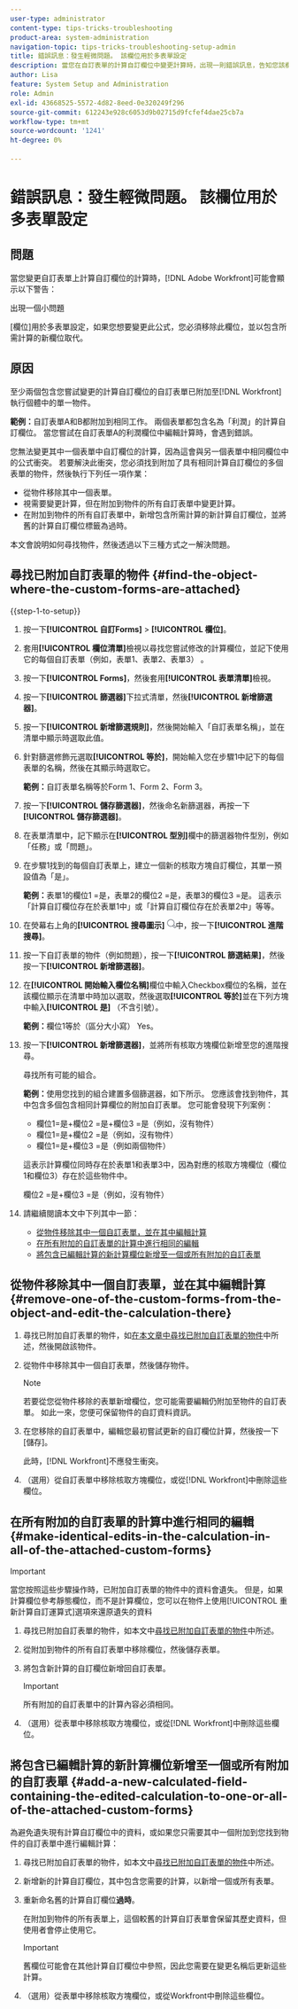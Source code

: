 ```yaml
---
user-type: administrator
content-type: tips-tricks-troubleshooting
product-area: system-administration
navigation-topic: tips-tricks-troubleshooting-setup-admin
title: 錯誤訊息：發生輕微問題。 該欄位用於多表單設定
description: 當您在自訂表單的計算自訂欄位中變更計算時，出現一則錯誤訊息，告知您該欄位用於多表單設定時，您需要將該欄位取代為包含您要使用計算的新欄位。
author: Lisa
feature: System Setup and Administration
role: Admin
exl-id: 43668525-5572-4d82-8eed-0e320249f296
source-git-commit: 612243e928c6053d9b02715d9fcfef4dae25cb7a
workflow-type: tm+mt
source-wordcount: '1241'
ht-degree: 0%

---
```


# 錯誤訊息：發生輕微問題。 該欄位用於多表單設定

## 問題

當您變更自訂表單上計算自訂欄位的計算時，[!DNL Adobe Workfront]可能會顯示以下警告：

出現一個小問題

[欄位]用於多表單設定，如果您想要變更此公式，您必須移除此欄位，並以包含所需計算的新欄位取代。

## 原因

至少兩個包含您嘗試變更的計算自訂欄位的自訂表單已附加至[!DNL Workfront]執行個體中的單一物件。

**範例：**&#x200B;自訂表單A和B都附加到相同工作。 兩個表單都包含名為「利潤」的計算自訂欄位。 當您嘗試在自訂表單A的利潤欄位中編輯計算時，會遇到錯誤。

您無法變更其中一個表單中自訂欄位的計算，因為這會與另一個表單中相同欄位中的公式衝突。
若要解決此衝突，您必須找到附加了具有相同計算自訂欄位的多個表單的物件，然後執行下列任一項作業：

* 從物件移除其中一個表單。
* 視需要變更計算，但在附加到物件的所有自訂表單中變更計算。
* 在附加到物件的所有自訂表單中，新增包含所需計算的新計算自訂欄位，並將舊的計算自訂欄位標籤為過時。

本文會說明如何尋找物件，然後透過以下三種方式之一解決問題。

## 尋找已附加自訂表單的物件 {#find-the-object-where-the-custom-forms-are-attached}

{{step-1-to-setup}}

1. 按一下&#x200B;**[!UICONTROL 自訂Forms]** > **[!UICONTROL 欄位]**。
1. 套用&#x200B;**[!UICONTROL 欄位清單]**&#x200B;檢視以尋找您嘗試修改的計算欄位，並記下使用它的每個自訂表單（例如，表單1、表單2、表單3） 。
1. 按一下&#x200B;**[!UICONTROL Forms]**，然後套用&#x200B;**[!UICONTROL 表單清單]**&#x200B;檢視。
1. 按一下&#x200B;**[!UICONTROL 篩選器]**&#x200B;下拉式清單，然後&#x200B;**[!UICONTROL 新增篩選器]**。

1. 按一下&#x200B;**[!UICONTROL 新增篩選規則]**，然後開始輸入「自訂表單名稱」，並在清單中顯示時選取此值。
1. 針對篩選修飾元選取&#x200B;**[!UICONTROL 等於]**，開始輸入您在步驟1中記下的每個表單的名稱，然後在其顯示時選取它。

   **範例：**&#x200B;自訂表單名稱等於Form 1、Form 2、Form 3。

1. 按一下&#x200B;**[!UICONTROL 儲存篩選器]**，然後命名新篩選器，再按一下&#x200B;**[!UICONTROL 儲存篩選器]**。

1. 在表單清單中，記下顯示在&#x200B;**[!UICONTROL 型別]**&#x200B;欄中的篩選器物件型別，例如「任務」或「問題」。
1. 在步驟1找到的每個自訂表單上，建立一個新的核取方塊自訂欄位，其單一預設值為「是」。

   **範例：**&#x200B;表單1的欄位1 =是，表單2的欄位2 =是，表單3的欄位3 =是。 這表示「計算自訂欄位存在於表單1中」或「計算自訂欄位存在於表單2中」等等。

1. 在熒幕右上角的&#x200B;**[!UICONTROL 搜尋圖示]** ![搜尋圖示](assets/search-icon.png)中，按一下&#x200B;**[!UICONTROL 進階搜尋]**。
1. 按一下自訂表單的物件（例如問題），按一下&#x200B;**[!UICONTROL 篩選結果]**，然後按一下&#x200B;**[!UICONTROL 新增篩選器]**。
1. 在&#x200B;**[!UICONTROL 開始輸入欄位名稱]**&#x200B;欄位中輸入Checkbox欄位的名稱，並在該欄位顯示在清單中時加以選取，然後選取&#x200B;**[!UICONTROL 等於]**&#x200B;並在下列方塊中輸入&#x200B;**[!UICONTROL 是]** （不含引號）。

   **範例：**&#x200B;欄位1等於（區分大小寫） Yes。

1. 按一下&#x200B;**[!UICONTROL 新增篩選器]**，並將所有核取方塊欄位新增至您的進階搜尋。

   尋找所有可能的組合。

   **範例：**&#x200B;使用您找到的組合建置多個篩選器，如下所示。 您應該會找到物件，其中包含多個包含相同計算欄位的附加自訂表單。 您可能會發現下列案例：

   * 欄位1=是+欄位2 =是+欄位3 =是（例如，沒有物件）
   * 欄位1=是+欄位2 =是（例如，沒有物件）
   * 欄位1=是+欄位3 =是（例如兩個物件）

   這表示計算欄位同時存在於表單1和表單3中，因為對應的核取方塊欄位（欄位1和欄位3）存在於這些物件中。

   欄位2 =是+欄位3 =是（例如，沒有物件）

1. 請繼續閱讀本文中下列其中一節：

   * [從物件移除其中一個自訂表單，並在其中編輯計算](#remove-one-of-the-custom-forms-from-the-object-and-edit-the-calculation-there)
   * [在所有附加的自訂表單的計算中進行相同的編輯](#make-identical-edits-in-the-calculation-in-all-of-the-attached-custom-forms)
   * [將包含已編輯計算的新計算欄位新增至一個或所有附加的自訂表單](#add-a-new-calculated-field-containing-the-edited-calculation-to-one-or-all-of-the-attached-custom-forms)

## 從物件移除其中一個自訂表單，並在其中編輯計算 {#remove-one-of-the-custom-forms-from-the-object-and-edit-the-calculation-there}

1. 尋找已附加自訂表單的物件，如[在本文章中尋找已附加自訂表單的物件](#find-the-object-where-the-custom-forms-are-attached)中所述，然後開啟該物件。
1. 從物件中移除其中一個自訂表單，然後儲存物件。

   >[!NOTE]
   >
   >若要從您從物件移除的表單新增欄位，您可能需要編輯仍附加至物件的自訂表單。 如此一來，您便可保留物件的自訂資料資訊。

1. 在您移除的自訂表單中，編輯您最初嘗試更新的自訂欄位計算，然後按一下[儲存]。**&#x200B;**

   此時，[!DNL Workfront]不應發生衝突。

1. （選用）從自訂表單中移除核取方塊欄位，或從[!DNL Workfront]中刪除這些欄位。

## 在所有附加的自訂表單的計算中進行相同的編輯 {#make-identical-edits-in-the-calculation-in-all-of-the-attached-custom-forms}

>[!IMPORTANT]
>
>當您按照這些步驟操作時，已附加自訂表單的物件中的資料會遺失。 但是，如果計算欄位參考靜態欄位，而不是計算欄位，您可以在物件上使用[!UICONTROL 重新計算自訂運算式]選項來還原遺失的資料

1. 尋找已附加自訂表單的物件，如本文中[尋找已附加自訂表單的物件](#find-the-object-where-the-custom-forms-are-attached)中所述。
1. 從附加到物件的所有自訂表單中移除欄位，然後儲存表單。

1. 將包含新計算的自訂欄位新增回自訂表單。

   >[!IMPORTANT]
   >
   >所有附加的自訂表單中的計算內容必須相同。

1. （選用）從表單中移除核取方塊欄位，或從[!DNL Workfront]中刪除這些欄位。

## 將包含已編輯計算的新計算欄位新增至一個或所有附加的自訂表單 {#add-a-new-calculated-field-containing-the-edited-calculation-to-one-or-all-of-the-attached-custom-forms}

為避免遺失現有計算自訂欄位中的資料，或如果您只需要其中一個附加到您找到物件的自訂表單中進行編輯計算：

1. 尋找已附加自訂表單的物件，如本文中[尋找已附加自訂表單的物件](#find-the-object-where-the-custom-forms-are-attached)中所述。
1. 新增新的計算自訂欄位，其中包含您需要的計算，以新增一個或所有表單。
1. 重新命名舊的計算自訂欄位&#x200B;**過時**。

   在附加到物件的所有表單上，這個較舊的計算自訂表單會保留其歷史資料，但使用者會停止使用它。

   >[!IMPORTANT]
   >
   >舊欄位可能會在其他計算自訂欄位中參照，因此您需要在變更名稱后更新這些計算。

1. （選用）從表單中移除核取方塊欄位，或從Workfront中刪除這些欄位。

<!--
<blockquote data-mc-conditions="QuicksilverOrClassic.Draft mode">
<h2>Problem</h2>
<p>You get the following error while editing a calculated Custom Field on a custom form: </p>
<p><em>"<Name of custom field> field is used in a multi-form configuration, if you would like to change this formula you will need to remove this field and replace it with a new one containing the desired calculation."</em> </p>
<h2>Cause</h2>
<p>The error occurs because the following setup exists: currently you have at least one object in your system that has multiple custom forms attached. The calculated field you are editing exists on multiple forms attached to these objects.</p>
<p>You cannot have the same calculated field with different calculations on the same object. For this reason, the system does not allow you to make a change which will result in calculations being different.</p>
<p><a href="../../Resources/Images/Admin and setup/Tips, Tricks, and Troubleshooting/Calculated_field_error.png" class="MCXref xref" xrefformat="{para}"><img src="assets/calculated-field-error.png" alt="" width="542" height="272"></a> </p>
<p>For example, you have a task with custom forms A and B attached to it. Both forms contain the same calculated field, Field 1. You encounter this error when you try to edit the calculation for Field 1 on custom form A. </p>
<h2>Solution</h2>
<p>Remove the field from the custom form and replace it with a new one containing the desired calculation.  </p>
<p>To understand what custom forms are attached to objects, you can build a report for those objects and reference the Category Name field in the view of the report.<br>For more information about referencing custom forms in reports, see the "Referencing Custom Forms in a Report View (Column)" section in <a href="../../reports-and-dashboards/reports/creating-and-managing-reports/reference-custom-form-report.md" class="MCXref xref" xrefformat="{para}">Reference a custom form in a report</a>.</p>
<p>To understand what custom form contains a Custom Field, see the "Accessing Custom Forms and Fields" section in <a href="../../administration-and-setup/customize-workfront/create-manage-custom-forms/custom-forms-overview.md" class="MCXref xref" xrefformat="{para}">Custom forms overview</a>.</p>
</blockquote>
-->
